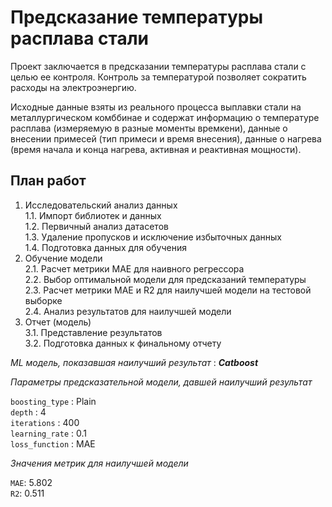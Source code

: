 # Предсказание температуры расплава стали

Проект заключается в предсказании температуры расплава стали с целью ее контроля. Контроль за температурой позволяет сократить расходы на электроэнергию.

Исходные данные взяты из реального процесса выплавки стали на металлургическом комббинае и содержат информацию о температуре расплава (измеряемую в разные моменты времкени), данные о внесении примесей (тип примеси и время внесения), данные о нагрева (время начала и конца нагрева, активная и реактивная мощности).

## План работ <a class="tocSkip">
    
1. Исследовательский анализ данных  
   1.1. Импорт библиотек и данных  
   1.2. Первичный анализ датасетов   
   1.3. Удаление пропусков и исключение избыточных данных    
   1.4. Подготовка данных для обучения  
2. Обучение модели  
   2.1. Расчет метрики MAE для наивного регрессора  
   2.2. Выбор оптимальной модели для предсказаний температуры  
   2.3. Расчет метрики MAE и R2 для наилучшей модели на тестовой выборке   
   2.4. Анализ результатов для наилучшей модели    
3. Отчет (модель)    
   3.1. Представление результатов  
   3.2. Подготовка данных к финальному отчету



*ML модель, показавшая наилучший результат* : ***Catboost***


*Параметры предсказательной модели, давшей наилучший результат*  

`boosting_type` : Plain  
`depth`         : 4  
`iterations`    : 400  
`learning_rate` : 0.1  
`loss_function` : MAE  



*Значения метрик для наилучшей модели*  

`MAE`: 5.802   
`R2`: 0.511  
